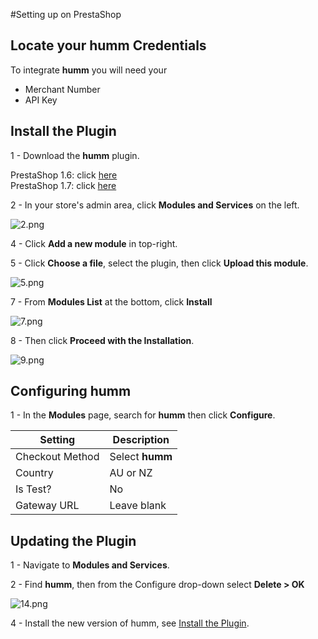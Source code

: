 #Setting up on PrestaShop

## Locate your **humm** Credentials

To integrate **humm** you will need your

* Merchant Number
* API Key

## Install the Plugin

1 - Download the **humm** plugin.

PrestaShop 1.6: click 
[here](https://github.com/shophumm/humm-prestashop/releases/download/1.5.6-forPS1.6/humm_prestashop_v1.5.6-forPS1.6.zip)  
PrestaShop 1.7: click
[here](https://github.com/shophumm/humm-prestashop/releases/download/1.5.6-forPS1.7/humm_prestashop_v1.5.6-forPS1.7.zip)  

2 - In your store's admin area, click **Modules and Services** on the left.

![2.png](/img/ecommerce/prestashop/2.png)

4 - Click **Add a new module** in top-right.

5 - Click **Choose a file**, select the plugin, then click **Upload this module**.

![5.png](/img/ecommerce/prestashop/5.png)

7 - From **Modules List** at the bottom, click **Install**

![7.png](/img/ecommerce/prestashop/7.png)

8 - Then click **Proceed with the Installation**.

![9.png](/img/ecommerce/prestashop/9.png)

## Configuring humm

1 - In the **Modules** page, search for **humm** then click **Configure**.

Setting | Description
--- | ---
Checkout Method | Select **humm**
Country | AU or NZ
Is Test? | No
Gateway URL | Leave blank

## Updating the Plugin

1 - Navigate to **Modules and Services**.

2 - Find **humm**, then from the Configure drop-down select **Delete > OK**

![14.png](/img/ecommerce/prestashop/14.png)

4 - Install the new version of humm, see [Install the Plugin](#install-the-plugin).